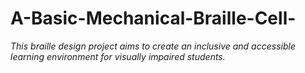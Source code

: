 # A-Basic-Mechanical-Braille-Cell-
*This braille design project aims to create an inclusive and accessible learning environment for visually impaired students.*